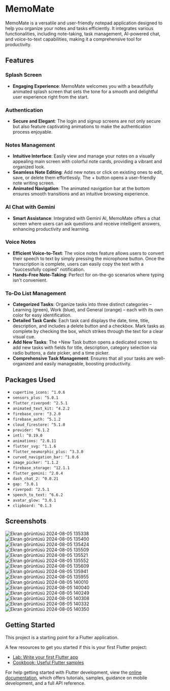 # MemoMate

MemoMate is a versatile and user-friendly notepad application designed to help you organize your notes and tasks efficiently. It integrates various functionalities, including note-taking, task management, AI-powered chat, and voice-to-text capabilities, making it a comprehensive tool for productivity.

## Features

### Splash Screen
- **Engaging Experience**: MemoMate welcomes you with a beautifully animated splash screen that sets the tone for a smooth and delightful user experience right from the start.

### Authentication
- **Secure and Elegant**: The login and signup screens are not only secure but also feature captivating animations to make the authentication process enjoyable.

### Notes Management
- **Intuitive Interface**: Easily view and manage your notes on a visually appealing main screen with colorful note cards, providing a vibrant and organized look.
- **Seamless Note Editing**: Add new notes or click on existing ones to edit, save, or delete them effortlessly. The + button opens a user-friendly note writing screen.
- **Animated Navigation**: The animated navigation bar at the bottom ensures smooth transitions and an intuitive browsing experience.

### AI Chat with Gemini
- **Smart Assistance**: Integrated with Gemini AI, MemoMate offers a chat screen where users can ask questions and receive intelligent answers, enhancing productivity and learning.

### Voice Notes
- **Efficient Voice-to-Text**: The voice notes feature allows users to convert their speech to text by simply pressing the microphone button. Once the transcription is complete, users can easily copy the text with a "successfully copied" notification.
- **Hands-Free Note-Taking**: Perfect for on-the-go scenarios where typing isn't convenient.

### To-Do List Management
- **Categorized Tasks**: Organize tasks into three distinct categories – Learning (green), Work (blue), and General (orange) – each with its own color for easy identification.
- **Detailed Task Cards**: Each task card displays the date, time, title, description, and includes a delete button and a checkbox. Mark tasks as complete by checking the box, which strikes through the text for a clear visual cue.
- **Add New Tasks**: The +New Task button opens a dedicated screen to add new tasks with fields for title, description, category selection via radio buttons, a date picker, and a time picker.
- **Comprehensive Task Management**: Ensures that all your tasks are well-organized and easily manageable, boosting productivity.

## Packages Used

- `cupertino_icons: ^1.0.6`
- `sensors_plus: ^5.0.1`
- `flutter_riverpod: ^2.5.1`
- `animated_text_kit: ^4.2.2`
- `firebase_core: ^3.2.0`
- `firebase_auth: ^5.1.2`
- `cloud_firestore: ^5.1.0`
- `provider: ^6.1.2`
- `intl: ^0.19.0`
- `animations: ^2.0.11`
- `flutter_svg: ^1.1.6`
- `flutter_neumorphic_plus: ^3.3.0`
- `curved_navigation_bar: ^1.0.6`
- `image_picker: ^1.1.2`
- `firebase_storage: ^12.1.1`
- `flutter_gemini: ^2.0.4`
- `dash_chat_2: ^0.0.21`
- `gap: ^3.0.1`
- `riverpod: ^2.5.1`
- `speech_to_text: ^6.6.2`
- `avatar_glow: ^3.0.1`
- `clipboard: ^0.1.3`

## Screenshots
![Ekran görüntüsü 2024-08-05 135338](https://github.com/user-attachments/assets/f2aea82c-6b4c-4742-ac90-27a0959d9015)
![Ekran görüntüsü 2024-08-05 135400](https://github.com/user-attachments/assets/7bbf6997-c03a-4f32-a279-beb5b81687cf)
![Ekran görüntüsü 2024-08-05 135424](https://github.com/user-attachments/assets/be771b9b-c4da-4174-ba7f-9f9124d9e769)
![Ekran görüntüsü 2024-08-05 135509](https://github.com/user-attachments/assets/5c3f2b18-2d33-413c-8080-ca30bb2f3a64)
![Ekran görüntüsü 2024-08-05 135521](https://github.com/user-attachments/assets/e50c6919-f597-4a8b-b22a-bf206267b0e4)
![Ekran görüntüsü 2024-08-05 135552](https://github.com/user-attachments/assets/e04e599d-3997-43b8-8676-278d8f28a626)
![Ekran görüntüsü 2024-08-05 135609](https://github.com/user-attachments/assets/a1afb270-1b62-4eed-8cb8-b093c0970596)
![Ekran görüntüsü 2024-08-05 135941](https://github.com/user-attachments/assets/9661f8c2-2a84-4833-a7bc-28f532194d13)
![Ekran görüntüsü 2024-08-05 135955](https://github.com/user-attachments/assets/d75f18c2-32a5-491c-a22f-665b7bcc1026)
![Ekran görüntüsü 2024-08-05 140010](https://github.com/user-attachments/assets/80091d29-9877-4288-a508-02e890fd8bbd)
![Ekran görüntüsü 2024-08-05 140040](https://github.com/user-attachments/assets/896ece04-40b3-47c3-bd14-4b1b9a8a9a80)
![Ekran görüntüsü 2024-08-05 140249](https://github.com/user-attachments/assets/3d0145fc-84d4-4dc3-a5ed-871048ba4ac2)
![Ekran görüntüsü 2024-08-05 140308](https://github.com/user-attachments/assets/34346951-5bec-4287-ac79-8d376940440d)
![Ekran görüntüsü 2024-08-05 140332](https://github.com/user-attachments/assets/3404e86c-5058-49e4-9f1b-e1ce3099dae5)
![Ekran görüntüsü 2024-08-05 140350](https://github.com/user-attachments/assets/21ec8991-c77d-45dc-bd09-c3ad544b35bf)



## Getting Started

This project is a starting point for a Flutter application.

A few resources to get you started if this is your first Flutter project:

- [Lab: Write your first Flutter app](https://docs.flutter.dev/get-started/codelab)
- [Cookbook: Useful Flutter samples](https://docs.flutter.dev/cookbook)

For help getting started with Flutter development, view the
[online documentation](https://docs.flutter.dev/), which offers tutorials,
samples, guidance on mobile development, and a full API reference.
